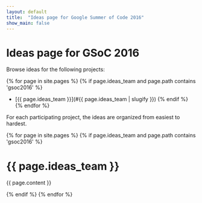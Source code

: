 ```yaml
---
layout: default
title:  "Ideas page for Google Summer of Code 2016"
show_main: false
---
```


# Ideas page for GSoC 2016


Browse ideas for the following projects:

{% for page in site.pages %}
{% if page.ideas_team and page.path contains 'gsoc2016' %}
* [{{ page.ideas_team }}](#{{ page.ideas_team | slugify }})
{% endif %}
{% endfor %}

For each participating project, the ideas are organized from easiest to hardest.

{% for page in site.pages %}
{% if page.ideas_team and page.path contains 'gsoc2016' %} 


# {{ page.ideas_team }}

{{ page.content }}  

{% endif %}
{% endfor %}
